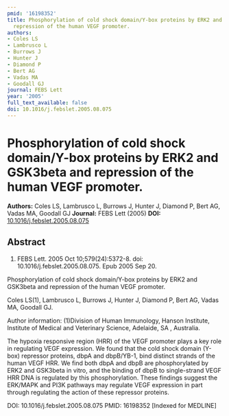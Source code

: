 ```yaml
---
pmid: '16198352'
title: Phosphorylation of cold shock domain/Y-box proteins by ERK2 and GSK3beta and
  repression of the human VEGF promoter.
authors:
- Coles LS
- Lambrusco L
- Burrows J
- Hunter J
- Diamond P
- Bert AG
- Vadas MA
- Goodall GJ
journal: FEBS Lett
year: '2005'
full_text_available: false
doi: 10.1016/j.febslet.2005.08.075
---
```


# Phosphorylation of cold shock domain/Y-box proteins by ERK2 and GSK3beta and repression of the human VEGF promoter.
**Authors:** Coles LS, Lambrusco L, Burrows J, Hunter J, Diamond P, Bert AG, Vadas MA, Goodall GJ
**Journal:** FEBS Lett (2005)
**DOI:** [10.1016/j.febslet.2005.08.075](https://doi.org/10.1016/j.febslet.2005.08.075)

## Abstract

1. FEBS Lett. 2005 Oct 10;579(24):5372-8. doi: 10.1016/j.febslet.2005.08.075.
Epub  2005 Sep 20.

Phosphorylation of cold shock domain/Y-box proteins by ERK2 and GSK3beta and 
repression of the human VEGF promoter.

Coles LS(1), Lambrusco L, Burrows J, Hunter J, Diamond P, Bert AG, Vadas MA, 
Goodall GJ.

Author information:
(1)Division of Human Immunology, Hanson Institute, Institute of Medical and 
Veterinary Science, Adelaide, SA , Australia.

The hypoxia responsive region (HRR) of the VEGF promoter plays a key role in 
regulating VEGF expression. We found that the cold shock domain (Y-box) 
repressor proteins, dbpA and dbpB/YB-1, bind distinct strands of the human VEGF 
HRR. We find both dbpA and dbpB are phosphorylated by ERK2 and GSK3beta in 
vitro, and the binding of dbpB to single-strand VEGF HRR DNA is regulated by 
this phosphorylation. These findings suggest the ERK/MAPK and PI3K pathways may 
regulate VEGF expression in part through regulating the action of these 
repressor proteins.

DOI: 10.1016/j.febslet.2005.08.075
PMID: 16198352 [Indexed for MEDLINE]
